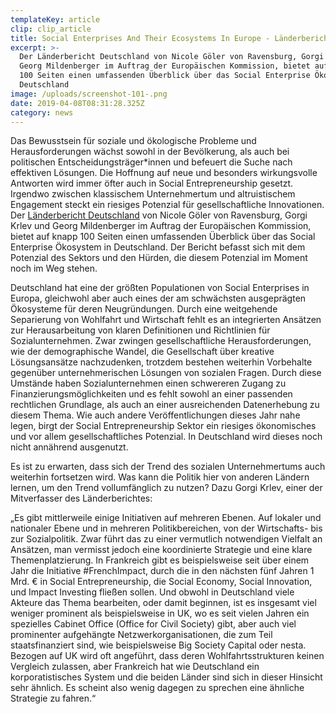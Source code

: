 ```yaml
---
templateKey: article
clip: clip_article
title: Social Enterprises And Their Ecosystems In Europe - Länderbericht Deutschland
excerpt: >-
  Der Länderbericht Deutschland von Nicole Göler von Ravensburg, Gorgi Krlev und
  Georg Mildenberger im Auftrag der Europäischen Kommission, bietet auf knapp
  100 Seiten einen umfassenden Überblick über das Social Enterprise Ökosystem in
  Deutschland
image: /uploads/screenshot-101-.png
date: 2019-04-08T08:31:28.325Z
category: news
---
```

Das Bewusstsein für soziale und ökologische Probleme und Herausforderungen wächst sowohl in der Bevölkerung, als auch bei politischen Entscheidungsträger*innen und befeuert die Suche nach effektiven Lösungen. Die Hoffnung auf neue und besonders wirkungsvolle Antworten wird immer öfter auch in Social Entrepreneurship gesetzt. Irgendwo zwischen klassischem Unternehmertum und altruistischem Engagement steckt ein riesiges Potenzial für gesellschaftliche Innovationen. Der [Länderbericht Deutschland](https://ec.europa.eu/social/BlobServlet?langId=en&docId=20563&) von Nicole Göler von Ravensburg, Gorgi Krlev und Georg Mildenberger im Auftrag der Europäischen Kommission, bietet auf knapp 100 Seiten einen umfassenden Überblick über das Social Enterprise Ökosystem in Deutschland. Der Bericht befasst sich mit dem Potenzial des Sektors und den Hürden, die diesem Potenzial im Moment noch im Weg stehen.

Deutschland hat eine der größten Populationen von Social Enterprises in Europa, gleichwohl aber auch eines der am schwächsten ausgeprägten Ökosysteme für deren Neugründungen. Durch eine weitgehende Separierung von Wohlfahrt und Wirtschaft fehlt es an integrierten Ansätzen zur Herausarbeitung von klaren Definitionen und Richtlinien für Sozialunternehmen. Zwar zwingen gesellschaftliche Herausforderungen, wie der demographische Wandel, die Gesellschaft über kreative Lösungsansätze nachzudenken, trotzdem bestehen weiterhin Vorbehalte gegenüber unternehmerischen Lösungen von sozialen Fragen. Durch diese Umstände haben Sozialunternehmen einen schwereren Zugang zu Finanzierungsmöglichkeiten und es fehlt sowohl an einer passenden rechtlichen Grundlage, als auch an einer ausreichenden Datenerhebung zu diesem Thema. Wie auch andere Veröffentlichungen dieses Jahr nahe legen, birgt der Social Entrepreneurship Sektor ein riesiges ökonomisches und vor allem gesellschaftliches Potenzial. In Deutschland wird dieses noch nicht annährend ausgenutzt. 

Es ist zu erwarten, dass sich der Trend des sozialen Unternehmertums auch weiterhin fortsetzen wird. Was kann die Politik hier von anderen Ländern lernen, um den Trend vollumfänglich zu nutzen? Dazu Gorgi Krlev, einer der Mitverfasser des Länderberichtes:

„Es gibt mittlerweile einige Initiativen auf mehreren Ebenen. Auf lokaler und nationaler Ebene und in mehreren Politikbereichen, von der Wirtschafts- bis zur Sozialpolitik. Zwar führt das zu einer vermutlich notwendigen Vielfalt an Ansätzen, man vermisst jedoch eine koordinierte Strategie und eine klare Themenplatzierung. In Frankreich gibt es beispielsweise seit über einem Jahr die Initiative #FrenchImpact, durch die in den nächsten fünf Jahren 1 Mrd. € in Social Entrepreneurship, die Social Economy, Social Innovation, und Impact Investing fließen sollen. Und obwohl in Deutschland viele Akteure das Thema bearbeiten, oder damit beginnen, ist es insgesamt viel weniger prominent als beispielsweise in UK, wo es seit vielen Jahren ein spezielles Cabinet Office (Office for Civil Society) gibt, aber auch viel prominenter aufgehängte Netzwerkorganisationen, die zum Teil staatsfinanziert sind, wie beispielsweise Big Society Capital oder nesta. Bezogen auf UK wird oft angeführt, dass deren Wohlfahrtsstrukturen keinen Vergleich zulassen, aber Frankreich hat wie Deutschland ein korporatistisches System und die beiden Länder sind sich in dieser Hinsicht sehr ähnlich. Es scheint also wenig dagegen zu sprechen eine ähnliche Strategie zu fahren.“
